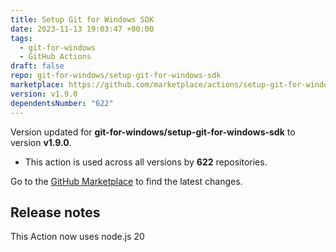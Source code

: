 ```yaml
---
title: Setup Git for Windows SDK
date: 2023-11-13 19:03:47 +00:00
tags:
  - git-for-windows
  - GitHub Actions
draft: false
repo: git-for-windows/setup-git-for-windows-sdk
marketplace: https://github.com/marketplace/actions/setup-git-for-windows-sdk
version: v1.9.0
dependentsNumber: "622"
---
```



Version updated for **git-for-windows/setup-git-for-windows-sdk** to version **v1.9.0**.
- This action is used across all versions by **622** repositories.

Go to the [GitHub Marketplace](https://github.com/marketplace/actions/setup-git-for-windows-sdk) to find the latest changes.

## Release notes

This Action now uses node.js 20


